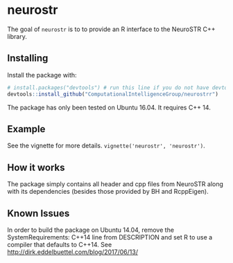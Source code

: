 # neurostr 
The goal of `neurostr` is to to provide an R interface to the NeuroSTR C++ library.

## Installing   
Install the package with:  
```r
# install.packages("devtools") # run this line if you do not have devtools installed
devtools::install_github("ComputationalIntelligenceGroup/neurostrr")
``` 

The package has only been tested on Ubuntu 16.04. It requires C++ 14.

## Example  
See the vignette for more details. `vignette('neurostr', 'neurostr')`. 

## How it works 
The package simply contains all header and cpp files from NeuroSTR along with its dependencies (besides those provided by BH and RcppEigen). 

## Known Issues  
In order to build the package on Ubuntu 14.04, remove the SystemRequirements: C++14 line from DESCRIPTION and set R to use a compiler that defaults to C++14. 
See <http://dirk.eddelbuettel.com/blog/2017/06/13/>
